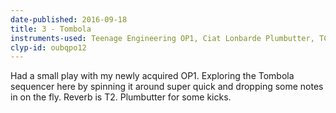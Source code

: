 ```yaml
---
date-published: 2016-09-18
title: 3 - Tombola
instruments-used: Teenage Engineering OP1, Ciat Lonbarde Plumbutter, TC Electronic T2, Olympus LS11
clyp-id: oubqpo12
---
```


Had a small play with my newly acquired OP1. Exploring the Tombola sequencer here by spinning it
around super quick and dropping some notes in on the fly. Reverb is T2. Plumbutter for some kicks.
